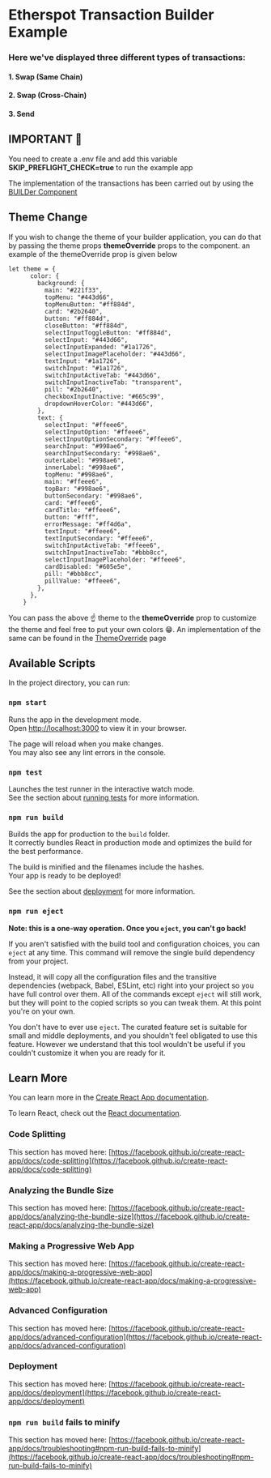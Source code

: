 
# Etherspot Transaction Builder Example

### Here we've displayed three different types of transactions:
#### 1. Swap (Same Chain)
#### 2. Swap (Cross-Chain)
#### 3. Send


## IMPORTANT 📢 
You need to create a .env file and add this variable **SKIP_PREFLIGHT_CHECK=true** to run the example app

The implementation of the transactions has been carried out by using the [BUILDer Component](https://www.npmjs.com/package/@etherspot/react-transaction-buidler) 


## Theme Change
If you wish to change the theme of your builder application, you can do that by passing the theme props **themeOverride** props to the component.
an example of the themeOverride prop is given below

```
let theme = {
      color: {
        background: {
          main: "#221f33",
          topMenu: "#443d66",
          topMenuButton: "#ff884d",
          card: "#2b2640",
          button: "#ff884d",
          closeButton: "#ff884d",
          selectInputToggleButton: "#ff884d",
          selectInput: "#443d66",
          selectInputExpanded: "#1a1726",
          selectInputImagePlaceholder: "#443d66",
          textInput: "#1a1726",
          switchInput: "#1a1726",
          switchInputActiveTab: "#443d66",
          switchInputInactiveTab: "transparent",
          pill: "#2b2640",
          checkboxInputInactive: "#665c99",
          dropdownHoverColor: "#443d66",
        },
        text: {
          selectInput: "#ffeee6",
          selectInputOption: "#ffeee6",
          selectInputOptionSecondary: "#ffeee6",
          searchInput: "#998ae6",
          searchInputSecondary: "#998ae6",
          outerLabel: "#998ae6",
          innerLabel: "#998ae6",
          topMenu: "#998ae6",
          main: "#ffeee6",
          topBar: "#998ae6",
          buttonSecondary: "#998ae6",
          card: "#ffeee6",
          cardTitle: "#ffeee6",
          button: "#fff",
          errorMessage: "#ff4d6a",
          textInput: "#ffeee6",
          textInputSecondary: "#ffeee6",
          switchInputActiveTab: "#ffeee6",
          switchInputInactiveTab: "#bbb8cc",
          selectInputImagePlaceholder: "#ffeee6",
          cardDisabled: "#605e5e",
          pill: "#bbb8cc",
          pillValue: "#ffeee6",
        },
      },
    }
```
You can pass the above ☝️ theme to the **themeOverride** prop to customize the theme and feel free to put your own colors 😁.
An implementation of the same can be found in the [ThemeOverride](https://github.com/etherspot/etherspot-react-transaction-buidler/blob/master/example/src/pages/ThemeOverride.tsx) page


## Available Scripts

In the project directory, you can run:

### `npm start`

Runs the app in the development mode.\
Open [http://localhost:3000](http://localhost:3000) to view it in your browser.

The page will reload when you make changes.\
You may also see any lint errors in the console.

### `npm test`

Launches the test runner in the interactive watch mode.\
See the section about [running tests](https://facebook.github.io/create-react-app/docs/running-tests) for more information.

### `npm run build`

Builds the app for production to the `build` folder.\
It correctly bundles React in production mode and optimizes the build for the best performance.

The build is minified and the filenames include the hashes.\
Your app is ready to be deployed!

See the section about [deployment](https://facebook.github.io/create-react-app/docs/deployment) for more information.

### `npm run eject`

**Note: this is a one-way operation. Once you `eject`, you can't go back!**

If you aren't satisfied with the build tool and configuration choices, you can `eject` at any time. This command will remove the single build dependency from your project.

Instead, it will copy all the configuration files and the transitive dependencies (webpack, Babel, ESLint, etc) right into your project so you have full control over them. All of the commands except `eject` will still work, but they will point to the copied scripts so you can tweak them. At this point you're on your own.

You don't have to ever use `eject`. The curated feature set is suitable for small and middle deployments, and you shouldn't feel obligated to use this feature. However we understand that this tool wouldn't be useful if you couldn't customize it when you are ready for it.

## Learn More

You can learn more in the [Create React App documentation](https://facebook.github.io/create-react-app/docs/getting-started).

To learn React, check out the [React documentation](https://reactjs.org/).

### Code Splitting

This section has moved here: [https://facebook.github.io/create-react-app/docs/code-splitting](https://facebook.github.io/create-react-app/docs/code-splitting)

### Analyzing the Bundle Size

This section has moved here: [https://facebook.github.io/create-react-app/docs/analyzing-the-bundle-size](https://facebook.github.io/create-react-app/docs/analyzing-the-bundle-size)

### Making a Progressive Web App

This section has moved here: [https://facebook.github.io/create-react-app/docs/making-a-progressive-web-app](https://facebook.github.io/create-react-app/docs/making-a-progressive-web-app)

### Advanced Configuration

This section has moved here: [https://facebook.github.io/create-react-app/docs/advanced-configuration](https://facebook.github.io/create-react-app/docs/advanced-configuration)

### Deployment

This section has moved here: [https://facebook.github.io/create-react-app/docs/deployment](https://facebook.github.io/create-react-app/docs/deployment)

### `npm run build` fails to minify

This section has moved here: [https://facebook.github.io/create-react-app/docs/troubleshooting#npm-run-build-fails-to-minify](https://facebook.github.io/create-react-app/docs/troubleshooting#npm-run-build-fails-to-minify)
